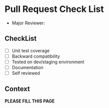 # Pull Request Check List
- Major Reviewer:

## CheckList

- [ ] Unit test coverage
- [ ] Backward compatibility
- [ ] Tested on dev/staging environment
- [ ] Documentation
- [ ] Self reviewed

## Context

**PLEASE FILL THIS PAGE**
